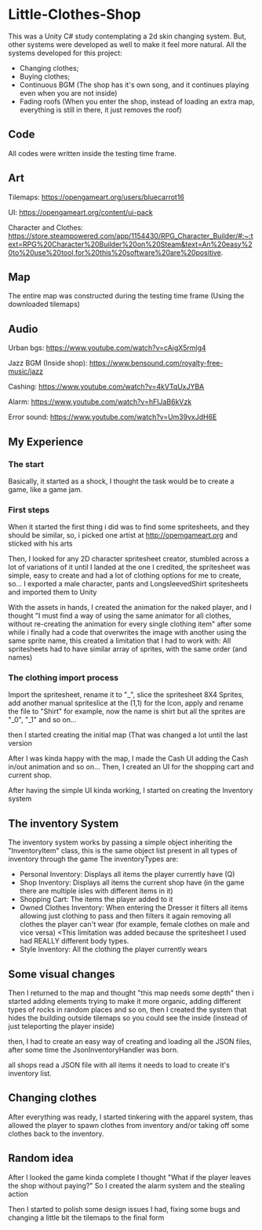 # Little-Clothes-Shop

This was a Unity C# study contemplating a 2d skin changing system. But, other systems were developed as well to make it feel more natural.
All the systems developed for this project:
- Changing clothes;
- Buying clothes;
- Continuous BGM (The shop has it's own song, and it continues playing even when you are not inside)
- Fading roofs (When you enter the shop, instead of loading an extra map, everything is still in there, it just removes the roof)

## Code
All codes were written inside the testing time frame.

## Art
Tilemaps: https://opengameart.org/users/bluecarrot16

UI: https://opengameart.org/content/ui-pack

Character and Clothes: https://store.steampowered.com/app/1154430/RPG_Character_Builder/#:~:text=RPG%20Character%20Builder%20on%20Steam&text=An%20easy%20to%20use%20tool,for%20this%20software%20are%20positive.

## Map
The entire map was constructed during the testing time frame (Using the downloaded tilemaps)

## Audio
Urban bgs: https://www.youtube.com/watch?v=cAigX5rmlg4

Jazz BGM (Inside shop): https://www.bensound.com/royalty-free-music/jazz

Cashing: https://www.youtube.com/watch?v=4kVTqUxJYBA

Alarm: https://www.youtube.com/watch?v=hFIJaB6kVzk

Error sound: https://www.youtube.com/watch?v=Um39vxJdH6E

## My Experience

### The start
Basically, it started as a shock, I thought the task would be to create a game, like a game jam.

### First steps
When it started the first thing i did was to find some spritesheets, and they should be similar, so, i picked one artist at http://opemgameart.org and sticked with his arts

Then, I looked for any 2D character spritesheet creator, stumbled across a lot of variations of it until I landed at the one I credited, the spritesheet was simple, easy to create and had a lot of clothing options for me to create, so... I exported a male character, pants and LongsleevedShirt spritesheets and imported them to Unity

With the assets in hands, I created the animation for the naked player, and I thought "I must find a way of using the same animator for all clothes, without re-creating the animation for every single clothing item" after some while i finally had a code that overwrites the image with another using the same sprite name, this created a limitation that I had to work with: All spritesheets had to have similar array of sprites, with the same order (and names)

### The clothing import process
Import the spritesheet, rename it to "_", slice the spritesheet 8X4 Sprites, add another manual spriteslice at the (1,1) for the Icon, apply and rename the file to "Shirt" for example, now the name is shirt but all the sprites are "_0", "_1" and so on...

then I started creating the initial map (That was changed a lot until the last version

After I was kinda happy with the map, I made the Cash UI adding the Cash in/out animation and so on...
Then, I created an UI for the shopping cart and current shop.

After having the simple UI kinda working, I started on creating the Inventory system

## The inventory System
The inventory system works by passing a simple object inheriting the "InventoryItem" class, this is the same object list present in all types of inventory through the game
The inventoryTypes are:
- Personal Inventory: Displays all items the player currently have (Q)
- Shop Inventory: Displays all items the current shop have (in the game there are multiple isles with different items in it)
- Shopping Cart: The items the player added to it
- Owned Clothes Inventory: When entering the Dresser it filters all items allowing just clothing to pass and then filters it again removing all clothes the player can't wear (for example, female clothes on male and vice versa) <This limitation was added because the spritesheet I used had REALLY different body types.
- Style Inventory: All the clothing the player currently wears

## Some visual changes
Then I returned to the map and thought "this map needs some depth" then i started adding elements trying to make it more organic, adding different types of rocks in random places and so on, then I created the system that hides the building outside tilemaps so you could see the inside (instead of just teleporting the player inside)

then, I had to create an easy way of creating and loading all the JSON files, after some time the JsonInventoryHandler was born.

all shops read a JSON file with all items it needs to load to create it's inventory list.
  
## Changing clothes
  After everything was ready, I started tinkering with the apparel system, thas allowed the player to spawn clothes from inventory and/or taking off some clothes back to the inventory.
  
## Random idea
  After I looked the game kinda complete I thought "What if the player leaves the shop without paying?"
  So I created the alarm system and the stealing action
  
Then I started to polish some design issues I had, fixing some bugs and changing a little bit the tilemaps to the final form
